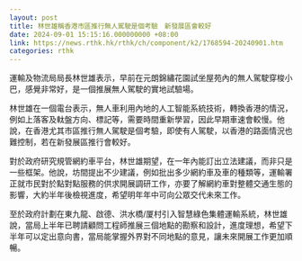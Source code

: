 ```yaml
---
layout: post
title: 林世雄稱香港市區推行無人駕駛是個考驗　新發展區會較好
date: 2024-09-01 15:15:16.000000000 +08:00
link: https://news.rthk.hk/rthk/ch/component/k2/1768594-20240901.htm
categories: rthk
---
```


運輸及物流局局長林世雄表示，早前在元朗錦繡花園試坐屋苑內的無人駕駛穿梭小巴，感覺非常好，是一個推展無人駕駛的實地試驗場。

林世雄在一個電台表示，無人車利用內地的人工智能系統技術，轉換香港的情況，例如上落客及軚盤方向、標記等，需要時間重新學習，因此早期車速會較慢。他說，在香港尤其市區推行無人駕駛是個考驗，即使有人駕駛，以香港的路面情況也難控制，若在新發展區推行會較好。

對於政府研究規管網約車平台，林世雄期望，在一年內能訂出立法建議，而非只是一些框架。他說，坊間提出不少建議，例如批出多少網約車及車的種類等，運輸署正就市民對於點對點服務的供求開展調研工作，亦要了解網約車對整體交通生態的影響，大約半年後檢視進度，希望明年年中可向公眾交代未來工作。

至於政府計劃在東九龍、啟德、洪水橋/厦村引入智慧綠色集體運輸系統，林世雄說，當局上半年已聘請顧問工程師推展三個地點的勘察和設計，進度理想，希望下半年可以定出意向書，當局能掌握外界對不同地點的意見，讓未來開展工作更加順暢。
